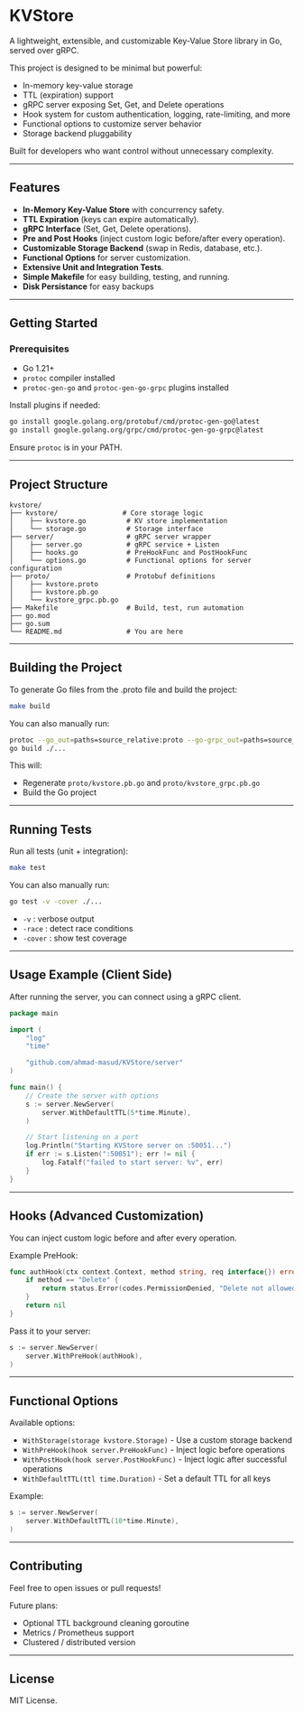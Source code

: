 # KVStore

A lightweight, extensible, and customizable Key-Value Store library in Go, served over gRPC.

This project is designed to be minimal but powerful:
- In-memory key-value storage
- TTL (expiration) support
- gRPC server exposing Set, Get, and Delete operations
- Hook system for custom authentication, logging, rate-limiting, and more
- Functional options to customize server behavior
- Storage backend pluggability

Built for developers who want control without unnecessary complexity.

---

## Features

- **In-Memory Key-Value Store** with concurrency safety.
- **TTL Expiration** (keys can expire automatically).
- **gRPC Interface** (Set, Get, Delete operations).
- **Pre and Post Hooks** (inject custom logic before/after every operation).
- **Customizable Storage Backend** (swap in Redis, database, etc.).
- **Functional Options** for server customization.
- **Extensive Unit and Integration Tests**.
- **Simple Makefile** for easy building, testing, and running.
- **Disk Persistance** for easy backups

---

## Getting Started

### Prerequisites
- Go 1.21+
- `protoc` compiler installed
- `protoc-gen-go` and `protoc-gen-go-grpc` plugins installed

Install plugins if needed:
```bash
go install google.golang.org/protobuf/cmd/protoc-gen-go@latest
go install google.golang.org/grpc/cmd/protoc-gen-go-grpc@latest
```

Ensure `protoc` is in your PATH.

---

## Project Structure

```
kvstore/
├── kvstore/                # Core storage logic
│    ├── kvstore.go          # KV store implementation
│    └── storage.go          # Storage interface
├── server/                  # gRPC server wrapper
│    ├── server.go           # gRPC service + Listen
│    ├── hooks.go            # PreHookFunc and PostHookFunc
│    └── options.go          # Functional options for server configuration
├── proto/                   # Protobuf definitions
│    ├── kvstore.proto
│    ├── kvstore.pb.go
│    └── kvstore_grpc.pb.go
├── Makefile                 # Build, test, run automation
├── go.mod
├── go.sum
└── README.md                # You are here
```

---

## Building the Project

To generate Go files from the .proto file and build the project:

```bash
make build
```

You can also manually run:
```bash
protoc --go_out=paths=source_relative:proto --go-grpc_out=paths=source_relative:proto --proto_path=proto proto/kvstore.proto
go build ./...
```
This will:
- Regenerate `proto/kvstore.pb.go` and `proto/kvstore_grpc.pb.go`
- Build the Go project

---

## Running Tests

Run all tests (unit + integration):

```bash
make test
```

You can also manually run:
```bash
go test -v -cover ./...
```

- `-v` : verbose output
- `-race` : detect race conditions
- `-cover` : show test coverage

---

## Usage Example (Client Side)

After running the server, you can connect using a gRPC client.

```go
package main

import (
	"log"
	"time"

	"github.com/ahmad-masud/KVStore/server"
)

func main() {
	// Create the server with options
	s := server.NewServer(
		server.WithDefaultTTL(5*time.Minute),
	)

	// Start listening on a port
	log.Println("Starting KVStore server on :50051...")
	if err := s.Listen(":50051"); err != nil {
		log.Fatalf("failed to start server: %v", err)
	}
}
```

---

## Hooks (Advanced Customization)

You can inject custom logic before and after every operation.

Example PreHook:
```go
func authHook(ctx context.Context, method string, req interface{}) error {
	if method == "Delete" {
		return status.Error(codes.PermissionDenied, "Delete not allowed")
	}
	return nil
}
```

Pass it to your server:
```go
s := server.NewServer(
	server.WithPreHook(authHook),
)
```

---

## Functional Options

Available options:
- `WithStorage(storage kvstore.Storage)` - Use a custom storage backend
- `WithPreHook(hook server.PreHookFunc)` - Inject logic before operations
- `WithPostHook(hook server.PostHookFunc)` - Inject logic after successful operations
- `WithDefaultTTL(ttl time.Duration)` - Set a default TTL for all keys

Example:
```go
s := server.NewServer(
	server.WithDefaultTTL(10*time.Minute),
)
```

---

## Contributing

Feel free to open issues or pull requests!

Future plans:
- Optional TTL background cleaning goroutine
- Metrics / Prometheus support
- Clustered / distributed version

---

## License

MIT License.